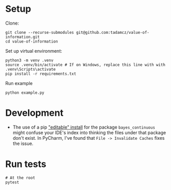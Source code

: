 # Setup

Clone:
```shell
git clone --recurse-submodules git@github.com:tadamcz/value-of-information.git
cd value-of-information
```

Set up virtual environment:
```shell
python3 -m venv .venv
source .venv/bin/activate # If on Windows, replace this line with with .venv\Scripts\activate
pip install -r requirements.txt
```

Run example
```shell
python example.py
```

# Development
* The use of a pip ["editable" install](https://pip.pypa.io/en/stable/cli/pip_install/#editable-installs) for the package `bayes_continuous` might confuse your IDE's index into thinking the files under that package don't exist. In PyCharm, I've found that `File -> Invalidate Caches` fixes the issue.

# Run tests
```shell
# At the root
pytest
```